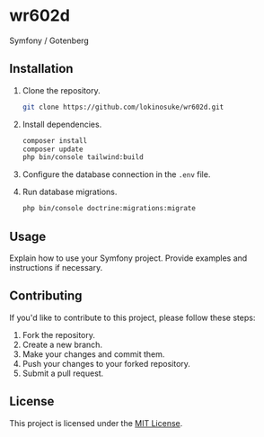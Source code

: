 # wr602d

Symfony / Gotenberg

## Installation

1. Clone the repository.
    ```bash
    git clone https://github.com/lokinosuke/wr602d.git
    ```

2. Install dependencies.
    ```bash
    composer install
    composer update
    php bin/console tailwind:build
    ```

3. Configure the database connection in the `.env` file.

4. Run database migrations.
    ```bash
    php bin/console doctrine:migrations:migrate
    ```

## Usage

Explain how to use your Symfony project. Provide examples and instructions if necessary.

## Contributing

If you'd like to contribute to this project, please follow these steps:

1. Fork the repository.
2. Create a new branch.
3. Make your changes and commit them.
4. Push your changes to your forked repository.
5. Submit a pull request.

## License

This project is licensed under the [MIT License](LICENSE).
